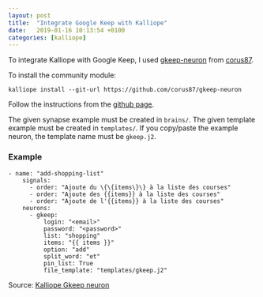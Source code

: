 ```yaml
---
layout: post
title:  "Integrate Google Keep with Kalliope"
date:   2019-01-16 10:13:54 +0100
categories: [kalliope]
---
```

To integrate Kalliope with Google Keep, I used [gkeep-neuron](https://github.com/corus87/gkeep-neuron) from [corus87](https://github.com/corus87).

To install the community module:
```
kalliope install --git-url https://github.com/corus87/gkeep-neuron
```

Follow the instructions from the [github page](https://github.com/corus87/gkeep-neuron).

The given synapse example must be created in `brains/`. The given template example must be created in `templates/`. If you copy/paste the example neuron, the template name must be `gkeep.j2`.

### Example
```
- name: "add-shopping-list"
    signals:
      - order: "Ajoute du \{\{items\}\} à la liste des courses"
      - order: "Ajoute des {{items}} à la liste des courses"
      - order: "Ajoute de l'{{items}} à la liste des courses"
    neurons:
      - gkeep:
          login: "<email>"
          password: "<password>"
          list: "shopping"
          items: "{{ items }}"
          option: "add"
          split_word: "et"
          pin_list: True
          file_template: "templates/gkeep.j2"
```
Source: [Kalliope Gkeep neuron](https://github.com/corus87/gkeep-neuron)